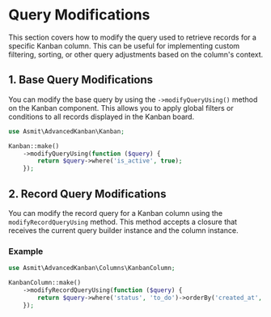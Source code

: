 # Query Modifications

This section covers how to modify the query used to retrieve records for a specific Kanban column. This can be useful for implementing custom filtering, sorting, or other query adjustments based on the column's context.

## 1. Base Query Modifications
You can modify the base query by using the `->modifyQueryUsing()` method on the Kanban component. This allows you to apply global filters or conditions to all records displayed in the Kanban board.

```php
use Asmit\AdvancedKanban\Kanban;

Kanban::make()
    ->modifyQueryUsing(function ($query) {
        return $query->where('is_active', true);
    });
```

## 2. Record Query Modifications
You can modify the record query for a Kanban column using the `modifyRecordQueryUsing` method. This method accepts a closure that receives the current query builder instance and the column instance.

### Example

```php
use Asmit\AdvancedKanban\Columns\KanbanColumn;

KanbanColumn::make()
    ->modifyRecordQueryUsing(function ($query) {
        return $query->where('status', 'to_do')->orderBy('created_at', 'asc');
    });
```
